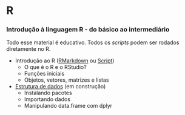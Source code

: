# R
### Introdução à linguagem R - do básico ao intermediário

Todo esse material é educativo. Todos os *scripts* podem ser rodados diretamente no R.

- Introdução ao R ([RMarkdown](https://rpubs.com/reisrgabriel/634704) ou [Script](https://github.com/GabrielReisR/R/blob/master/Intro%20ao%20R/Intro%20ao%20R.R))
  - O que é o R e o RStudio?
  - Funções iniciais
  - Objetos, vetores, matrizes e listas
- [Estrutura de dados](https://github.com/GabrielReisR/R/blob/master/Estrutura%20de%20dados/Estrutura%20de%20dados.R) (em construção)
  - Instalando pacotes
  - Importando dados
  - Manipulando data.frame com dplyr
